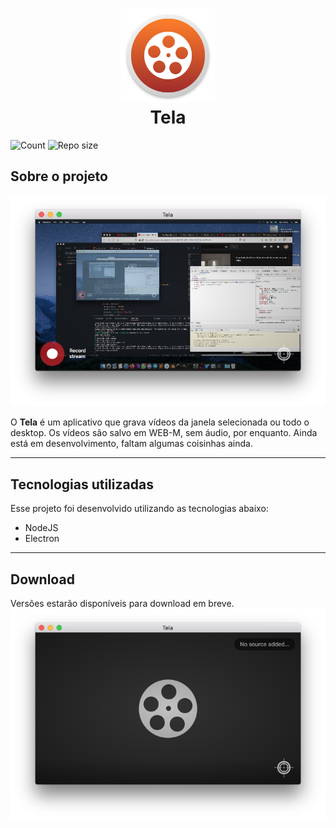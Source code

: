 <h1 align="center">
    <img alt="BeTheHero" title="Tela" src="./assets/icons/tela.png" width="150px" /><br>
    Tela
</h1>

![Count](https://img.shields.io/github/languages/count/elvessousa/tela)
![Repo size](https://img.shields.io/github/repo-size/elvessousa/tela)


## Sobre o projeto

![Tela](.github/app2.png)

O **Tela** é um aplicativo que grava vídeos da janela selecionada ou todo o desktop. Os vídeos são salvo em WEB-M, sem áudio, por enquanto. Ainda está em desenvolvimento, faltam algumas coisinhas ainda.

---

## Tecnologias utilizadas
Esse projeto foi desenvolvido utilizando as tecnologias abaixo:

- NodeJS
- Electron

---

## Download

Versões estarão disponíveis para download em breve.
![Tela](.github/app.png)
